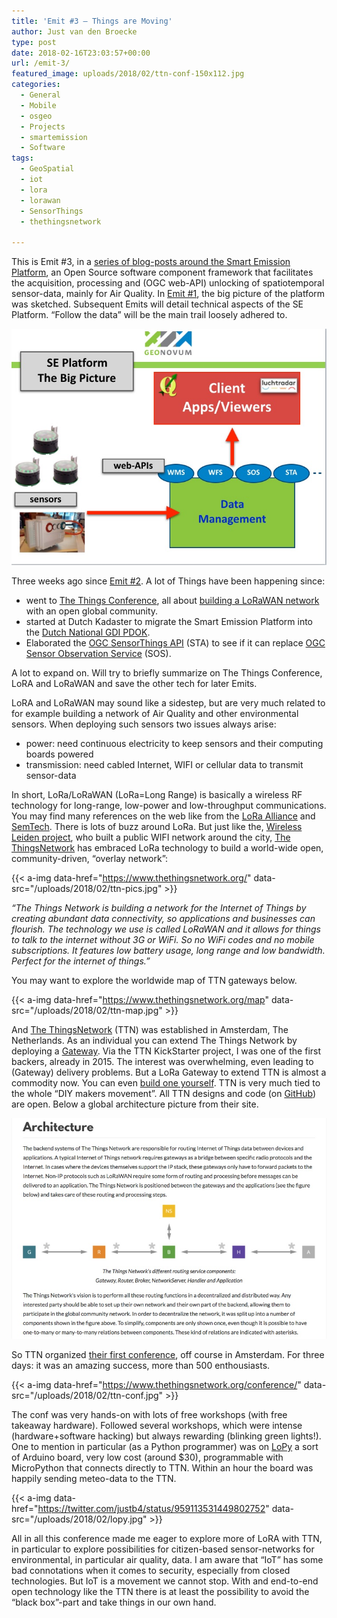 ```yaml
---
title: 'Emit #3 – Things are Moving'
author: Just van den Broecke
type: post
date: 2018-02-16T23:03:57+00:00
url: /emit-3/
featured_image: uploads/2018/02/ttn-conf-150x112.jpg
categories:
  - General
  - Mobile
  - osgeo
  - Projects
  - smartemission
  - Software
tags:
  - GeoSpatial
  - iot
  - lora
  - lorawan
  - SensorThings
  - thethingsnetwork

---
```

This is Emit #3, in a [series of blog-posts around the Smart Emission Platform][6], an Open Source software component framework that facilitates the acquisition, processing and (OGC web-API) unlocking of spatiotemporal sensor-data, mainly for Air Quality. In [Emit #1][7], the big picture of the platform was sketched. Subsequent Emits will detail technical aspects of the SE Platform. &#8220;Follow the data&#8221; will be the main trail loosely adhered to.

![ ](/uploads/2018/01/arch-big-picture.jpg)

Three weeks ago since [Emit #2][1]. A lot of Things have been happening since:

  * went to [The Things Conference][4], all about [building a LoRaWAN network][2] with an open global community.
  * started at Dutch Kadaster to migrate the Smart Emission Platform  into the [Dutch National GDI PDOK][8].
  * Elaborated the [OGC SensorThings API][9] (STA) to see if it can replace [OGC Sensor Observation Service][10] (SOS).

A lot to expand on. Will try to briefly summarize on The Things Conference, LoRA and LoRaWAN and save the other tech for later Emits.

LoRA and LoRaWAN may sound like a sidestep, but are very much related to for example building a network of Air Quality and other environmental sensors. When deploying such sensors two issues always arise:

  * power: need continuous electricity to keep sensors and their computing boards powered
  * transmission: need cabled Internet, WIFI or cellular data to transmit sensor-data

In short, LoRa/LoRaWAN (LoRa=Long Range) is basically a wireless RF technology for long-<wbr />range, low-power and low-throughput communications. You may find many references on the web like from the [LoRa Alliance][11] and [SemTech][12]. There is lots of buzz around LoRa. But just like the, [Wireless Leiden project][13], who built a public WIFI network around the city, [The ThingsNetwork][2] has embraced LoRa technology to build a world-wide open, community-driven, &#8220;overlay network&#8221;:

{{< a-img data-href="https://www.thethingsnetwork.org/" data-src="/uploads/2018/02/ttn-pics.jpg" >}}

_&#8220;The Things Network is building a network for the Internet of Things by creating abundant data connectivity, so applications and businesses can flourish. The technology we use is called LoRaWAN and it allows for things to talk to the internet without 3G or WiFi. So no WiFi codes and no mobile subscriptions. It features low battery usage, long range and low bandwidth. Perfect for the internet of things.&#8221;_

You may want to explore the worldwide map of TTN gateways below.

{{< a-img data-href="https://www.thethingsnetwork.org/map" data-src="/uploads/2018/02/ttn-map.jpg" >}}

And [The ThingsNetwork][2] (TTN) was established in Amsterdam, The Netherlands. As an individual you can extend The Things Network by deploying a [Gateway][14]. Via the TTN KickStarter project, I was one of the first backers, already in 2015. The interest was overwhelming, even leading to (Gateway) delivery problems. But a LoRa Gateway to extend TTN is almost a commodity now. You can even [build one yourself][15]. TTN is very much tied to the whole &#8220;DIY makers movement&#8221;. All TTN designs and code (on [GitHub][16]) are open. Below a global architecture picture from their site.

![ ](/uploads/2018/02/ttn-arch.jpg)

So TTN organized [their first conference][4], off course in Amsterdam. For three days: it was an amazing success, more than 500 enthousiasts.

{{< a-img data-href="https://www.thethingsnetwork.org/conference/" data-src="/uploads/2018/02/ttn-conf.jpg" >}}

The conf was very hands-on with lots of free workshops (with free takeaway hardware). Followed several workshops, which were intense (hardware+software hacking) but always rewarding (blinking green lights!). One to mention in particular (as a Python programmer) was on [LoPy][17] a sort of Arduino board, very low cost (around $30), programmable with MicroPython that connects directly to TTN. Within an hour the board was happily sending meteo-data to the TTN.

{{< a-img data-href="https://twitter.com/justb4/status/959113531449802752" data-src="/uploads/2018/02/lopy.jpg" >}}

All in all this conference made me eager to explore more of LoRA with TTN, in particular to explore possibilities for citizen-based sensor-networks for environmental, in particular air quality, data. I am aware that &#8220;IoT&#8221; has some bad connotations when it comes to security, especially from closed technologies. But IoT is a movement we cannot stop. With and end-to-end open technology like the TTN there is at least the possibility to avoid the &#8220;black box&#8221;-part and take things in our own hand.

 [1]: /emit-2/
 [2]: https://www.thethingsnetwork.org/
 [3]: https://www.thethingsnetwork.org/map
 [4]: https://www.thethingsnetwork.org/conference/
 [5]: https://twitter.com/justb4/status/959113531449802752
 [6]: /categories/smartemission/
 [7]: /emit-1/
 [8]: https://www.pdok.nl/en/about-pdok
 [9]: http://www.opengeospatial.org/standards/sensorthings
 [10]: http://www.opengeospatial.org/standards/sos
 [11]: https://www.lora-alliance.org
 [12]: https://www.semtech.com/technology/lora
 [13]: https://wirelessleiden.nl/
 [14]: https://www.thethingsnetwork.org/docs/gateways/
 [15]: https://www.thethingsnetwork.org/docs/gateways/start/
 [16]: https://github.com/thethingsnetwork
 [17]: https://pycom.io/product/lopy/
